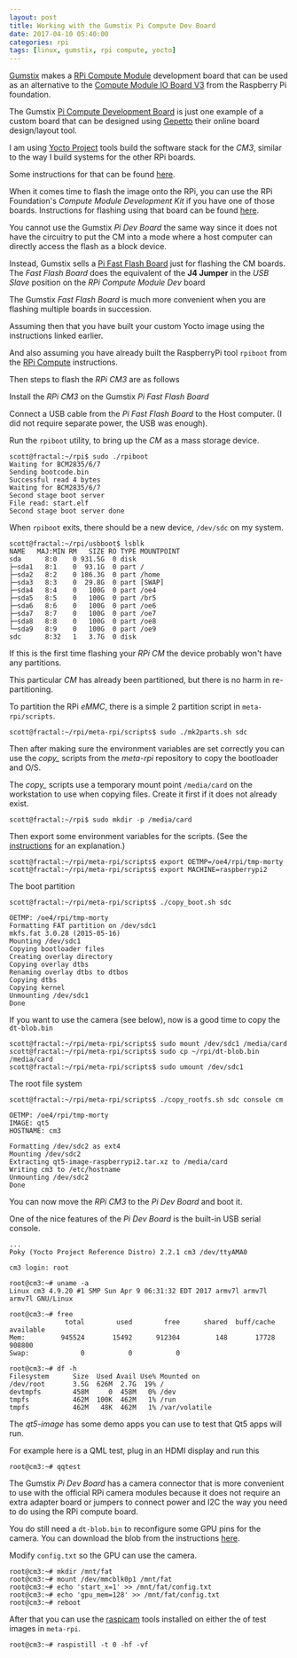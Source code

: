 ```yaml
---
layout: post
title: Working with the Gumstix Pi Compute Dev Board
date: 2017-04-10 05:40:00
categories: rpi
tags: [linux, gumstix, rpi compute, yocto]
---
```


[Gumstix][gumstix] makes a [RPi Compute Module][rpi-compute3] development board that can be used as an alternative to the [Compute Module IO Board V3][rpi-compute-module-dev-kit] from the Raspberry Pi foundation.

The Gumstix [Pi Compute Development Board][gumstix-pi-dev-board] is just one example of a custom board that can be designed using [Gepetto][gumstix-gepetto] their online board design/layout tool.

I am using [Yocto Project][yocto] tools build the software stack for the *CM3*, similar to the way I build systems for the other RPi boards.

Some instructions for that can be found [here][jumpnow-yocto-rpi].

When it comes time to flash the image onto the RPi, you can use the RPi Foundation's *Compute Module Development Kit* if you have one of those boards. Instructions for flashing using that board can be found [here][jumpnow-rpi-compute].

You cannot use the Gumstix *Pi Dev Board* the same way since it does not have the circuitry to put the CM into a mode where a host computer can directly access the flash as a block device.

Instead, Gumstix sells a [Pi Fast Flash Board][gumstix-pi-fast-flash-board] just for flashing the CM boards. The *Fast Flash Board* does the equivalent of the **J4 Jumper** in the *USB Slave* position on the *RPi Compute Module Dev* board

The Gumstix *Fast Flash Board* is much more convenient when you are flashing multiple boards in succession.

Assuming then that you have built your custom Yocto image using the instructions linked earlier. 

And also assuming you have already built the RaspberryPi tool `rpiboot` from the [RPi Compute][jumpnow-rpi-compute] instructions.

Then steps to flash the *RPi CM3* are as follows

Install the *RPi CM3* on the Gumstix *Pi Fast Flash Board*

Connect a USB cable from the *Pi Fast Flash Board* to the Host computer. (I did not require separate power, the USB was enough).

Run the `rpiboot` utility, to bring up the *CM* as a mass storage device.

    scott@fractal:~/rpi$ sudo ./rpiboot
    Waiting for BCM2835/6/7
    Sending bootcode.bin
    Successful read 4 bytes
    Waiting for BCM2835/6/7
    Second stage boot server
    File read: start.elf
    Second stage boot server done


When `rpiboot` exits, there should be a new device, `/dev/sdc` on my system.

    scott@fractal:~/rpi/usbboot$ lsblk
    NAME   MAJ:MIN RM   SIZE RO TYPE MOUNTPOINT
    sda      8:0    0 931.5G  0 disk
    ├─sda1   8:1    0  93.1G  0 part /
    ├─sda2   8:2    0 186.3G  0 part /home
    ├─sda3   8:3    0  29.8G  0 part [SWAP]
    ├─sda4   8:4    0   100G  0 part /oe4
    ├─sda5   8:5    0   100G  0 part /br5
    ├─sda6   8:6    0   100G  0 part /oe6
    ├─sda7   8:7    0   100G  0 part /oe7
    ├─sda8   8:8    0   100G  0 part /oe8
    └─sda9   8:9    0   100G  0 part /oe9
    sdc      8:32   1   3.7G  0 disk


If this is the first time flashing your *RPi CM* the device probably won't have any partitions.

This particular *CM* has already been partitioned, but there is no harm in re-partitioning. 

To partition the RPi *eMMC*, there is a simple 2 partition script in `meta-rpi/scripts`.

    scott@fractal:~/rpi/meta-rpi/scripts$ sudo ./mk2parts.sh sdc


Then after making sure the environment variables are set correctly you can use the *copy_* scripts from   the *meta-rpi* repository to copy the bootloader and O/S.

The *copy_* scripts use a temporary mount point `/media/card` on the workstation to use when copying files. Create it first if it does not already exist.

    scott@fractal:~/rpi$ sudo mkdir -p /media/card

Then export some environment variables for the scripts. (See the [instructions][jumpnow-yocto-rpi] for an explanation.) 

    scott@fractal:~/rpi/meta-rpi/scripts$ export OETMP=/oe4/rpi/tmp-morty
    scott@fractal:~/rpi/meta-rpi/scripts$ export MACHINE=raspberrypi2

The boot partition

    scott@fractal:~/rpi/meta-rpi/scripts$ ./copy_boot.sh sdc

    OETMP: /oe4/rpi/tmp-morty
    Formatting FAT partition on /dev/sdc1
    mkfs.fat 3.0.28 (2015-05-16)
    Mounting /dev/sdc1
    Copying bootloader files
    Creating overlay directory
    Copying overlay dtbs
    Renaming overlay dtbs to dtbos
    Copying dtbs
    Copying kernel
    Unmounting /dev/sdc1
    Done

If you want to use the camera (see below), now is a good time to copy the `dt-blob.bin`

    scott@fractal:~/rpi/meta-rpi/scripts$ sudo mount /dev/sdc1 /media/card
    scott@fractal:~/rpi/meta-rpi/scripts$ sudo cp ~/rpi/dt-blob.bin /media/card
    scott@fractal:~/rpi/meta-rpi/scripts$ sudo umount /dev/sdc1

The root file system

    scott@fractal:~/rpi/meta-rpi/scripts$ ./copy_rootfs.sh sdc console cm

    OETMP: /oe4/rpi/tmp-morty
    IMAGE: qt5
    HOSTNAME: cm3

    Formatting /dev/sdc2 as ext4
    Mounting /dev/sdc2
    Extracting qt5-image-raspberrypi2.tar.xz to /media/card
    Writing cm3 to /etc/hostname
    Unmounting /dev/sdc2
    Done


You can now move the *RPi CM3* to the *Pi Dev Board* and boot it.

One of the nice features of the *Pi Dev Board* is the built-in USB serial console.

    ...
    Poky (Yocto Project Reference Distro) 2.2.1 cm3 /dev/ttyAMA0

    cm3 login: root
    
    root@cm3:~# uname -a
    Linux cm3 4.9.20 #1 SMP Sun Apr 9 06:31:32 EDT 2017 armv7l armv7l armv7l GNU/Linux

    root@cm3:~# free
                  total        used        free      shared  buff/cache   available
    Mem:         945524       15492      912304         148       17728      908800
    Swap:             0           0           0

    root@cm3:~# df -h
    Filesystem      Size  Used Avail Use% Mounted on
    /dev/root       3.5G  626M  2.7G  19% /
    devtmpfs        458M     0  458M   0% /dev
    tmpfs           462M  100K  462M   1% /run
    tmpfs           462M   48K  462M   1% /var/volatile


The *qt5-image* has some demo apps you can use to test that Qt5 apps will run.

For example here is a QML test, plug in an HDMI display and run this

    root@cm3:~# qqtest


The Gumstix *Pi Dev Board* has a camera connector that is more convenient to use with the official RPi camera modules because it does not require an extra adapter board or jumpers to connect power and I2C the way you need to do using the RPi compute board.

You do still need a `dt-blob.bin` to reconfigure some GPU pins for the camera. You can download the blob from the instructions [here][rpi-cm-camera].

Modify `config.txt` so the GPU can use the camera.

    root@cm3:~# mkdir /mnt/fat
    root@cm3:~# mount /dev/mmcblk0p1 /mnt/fat
    root@cm3:~# echo 'start_x=1' >> /mnt/fat/config.txt
    root@cm3:~# echo 'gpu_mem=128' >> /mnt/fat/config.txt
    root@cm3:~# reboot

  
After that you can use the [raspicam][raspicam] tools installed on either the of test images in `meta-rpi`.

    root@cm3:~# raspistill -t 0 -hf -vf


[gumstix]: http://www.gumstix.com
[rpi-compute3]: https://www.raspberrypi.org/products/compute-module-3/
[rpi-compute-module-dev-kit]: https://www.raspberrypi.org/products/compute-module-io-board-v3/
[gumstix-pi-dev-board]: https://store.gumstix.com/expansion/gumstix-pi-compute-dev-board.html
[gumstix-gepetto]: https://www.gumstix.com/geppetto/
[yocto]: https://www.yoctoproject.org
[jumpnow-yocto-rpi]: http://www.jumpnowtek.com/rpi/Raspberry-Pi-Systems-with-Yocto.html
[jumpnow-rpi-compute]: http://www.jumpnowtek.com/rpi/Working-with-the-raspberry-pi-compute.html
[gumstix-pi-fast-flash-board]: https://store.gumstix.com/raspberry-pi-cm-fast-flash.html
[bbb-upgrades]: http://www.jumpnowtek.com/beaglebone/Upgrade-strategy-for-BBB.html
[rpi-cm-camera]: https://www.raspberrypi.org/documentation/hardware/computemodule/cmio-camera.md
[raspicam]: https://www.raspberrypi.org/documentation/raspbian/applications/camera.md
